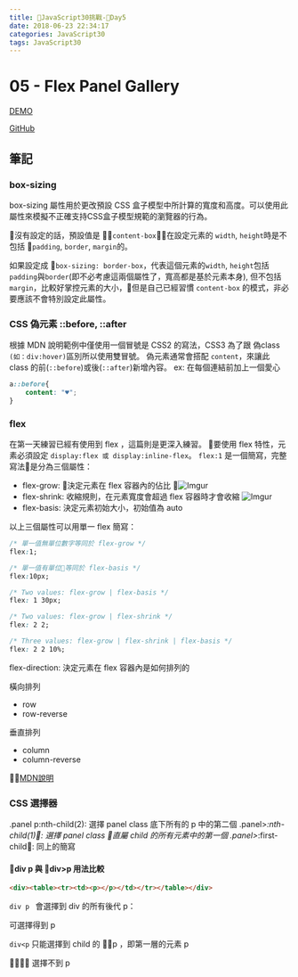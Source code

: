 ```yaml
---
title: JavaScript30挑戰-Day5
date: 2018-06-23 22:34:17
categories: JavaScript30
tags: JavaScript30
---
```

# 05 - Flex Panel Gallery
[DEMO](https://weiyuan1993.github.io/JavaScript30/05-Flex-Panel-Gallery/)

[GitHub](https://github.com/weiyuan1993/JavaScript30/tree/master/05-Flex-Panel-Gallery)


## 筆記

### box-sizing
box-sizing 屬性用於更改預設 CSS 盒子模型中所計算的寬度和高度。可以使用此屬性來模擬不正確支持CSS盒子模型規範的瀏覽器的行為。

沒有設定的話，預設值是 `content-box`，在設定元素的 `width`, `height`時是不包括 `padding`, `border`, `margin`的。

如果設定成 `box-sizing: border-box`，代表這個元素的`width`, `height`包括 `padding`與`border`(即不必考慮這兩個屬性了，寬高都是基於元素本身), 但不包括`margin`，比較好掌控元素的大小，但是自己已經習慣 `content-box` 的模式，非必要應該不會特別設定此屬性。


### CSS 偽元素 ::before, ::after
根據 MDN 說明範例中僅使用一個冒號是 CSS2 的寫法，CSS3 為了跟 偽class `(如：div:hover)`區別所以使用雙冒號。
偽元素通常會搭配 `content`，來讓此 class 的前(`::before`)或後(`::after`)新增內容。
ex: 在每個連結前加上一個愛心
```css
a::before{
    content: "♥";
}
```
### flex
在第一天練習已經有使用到 flex ，這篇則是更深入練習。
要使用 flex 特性，元素必須設定 `display:flex 或 display:inline-flex`。
`flex:1` 是一個簡寫，完整寫法是分為三個屬性：

- flex-grow: 決定元素在 flex 容器內的佔比
![Imgur](https://i.imgur.com/B0Kn0rQ.png)
- flex-shrink: 收縮規則，在元素寬度會超過 flex 容器時才會收縮
![Imgur](https://i.imgur.com/RZvz1iB.png)
- flex-basis: 決定元素初始大小，初始值為 auto

以上三個屬性可以用單一 flex 簡寫：
```css
/* 單一值無單位數字等同於 flex-grow */
flex:1;

/* 單一值有單位等同於 flex-basis */
flex:10px;

/* Two values: flex-grow | flex-basis */
flex: 1 30px;

/* Two values: flex-grow | flex-shrink */
flex: 2 2;

/* Three values: flex-grow | flex-shrink | flex-basis */
flex: 2 2 10%;

```

flex-direction: 決定元素在 flex 容器內是如何排列的

橫向排列
- row
- row-reverse

垂直排列
- column
- column-reverse

[MDN說明](https://developer.mozilla.org/zh-CN/docs/Web/CSS/flex)

### CSS 選擇器
.panel p:nth-child(2): 選擇 panel class 底下所有的 p 中的第二個
.panel>*:nth-child(1): 選擇 panel class 直屬 child 的所有元素中的第一個
.panel>*:first-child: 同上的簡寫

#### div p 與 div>p 用法比較

```html
<div><table><tr><td><p></p></td></tr></table></div>
```

`div p ` 會選擇到 div 的所有後代 p：

可選擇得到 p


`div<p` 只能選擇到 child 的 p ，即第一層的元素 p


選擇不到 p
